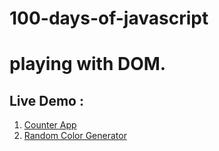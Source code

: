# 100-days-of-javascript

# playing with DOM.

## Live Demo :

<ol>
<li>
<a href="https://counter-app-01.netlify.app/">Counter App</a>
</li>
<li>
<a href="https://color-generator-02.netlify.app/">Random Color Generator</a>
</li>
</ol>
